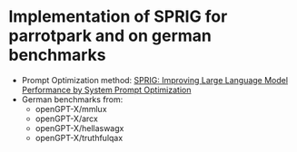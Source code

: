 # Implementation of SPRIG for parrotpark and on german benchmarks

- Prompt Optimization method: [SPRIG: Improving Large Language Model Performance by System Prompt Optimization](https://arxiv.org/abs/2410.14826)
- German benchmarks from:
    - openGPT-X/mmlux
    - openGPT-X/arcx
    - openGPT-X/hellaswagx
    - openGPT-X/truthfulqax

